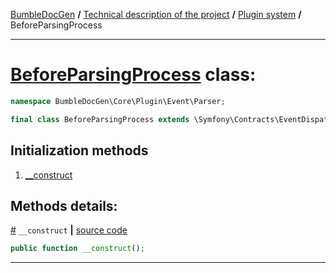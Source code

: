 [BumbleDocGen](../../README.md) **/**
[Technical description of the project](../readme.md) **/**
[Plugin system](../04_pluginSystem.md) **/**
BeforeParsingProcess

---


# [BeforeParsingProcess](https://github.com/bumble-tech/bumble-doc-gen/blob/master/src/Core/Plugin/Event/Parser/BeforeParsingProcess.php#L9) class:

```php
namespace BumbleDocGen\Core\Plugin\Event\Parser;

final class BeforeParsingProcess extends \Symfony\Contracts\EventDispatcher\Event
```

## Initialization methods

1. [__construct](#m-construct) 

## Methods details:

<a name="m-construct" href="#m-construct">#</a> `__construct`  **|** [source code](https://github.com/bumble-tech/bumble-doc-gen/blob/master/src/Core/Plugin/Event/Parser/BeforeParsingProcess.php#L11)
```php
public function __construct();
```

---
